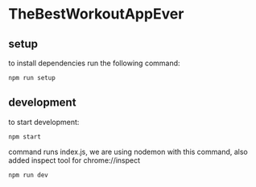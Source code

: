 # TheBestWorkoutAppEver

## setup
to install dependencies run the following command:
```
npm run setup
```
## development
to start development:
```
npm start
```
command runs index.js, we are using nodemon with this command, also added inspect tool for chrome://inspect
```
npm run dev
```

